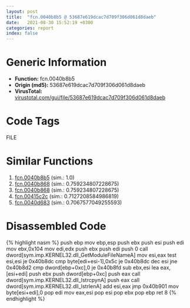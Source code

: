 ```yaml
---
layout: post
title:  "fcn.0040b8b5 @ 53687e619dcac7d709f306d061d8daeb"
date:   2021-08-30 15:52:19 +0300
categories: report
index: false
---
```


# Generic Information
- **Function:** fcn.0040b8b5
- **Origin (md5):** 53687e619dcac7d709f306d061d8daeb
- **VirusTotal:** [virustotal.com/gui/file/53687e619dcac7d709f306d061d8daeb][virustotal_ref]

# Code Tags
<span class="tag" id="FILE">FILE</span>


# Similar Functions

1. [fcn.0040b8b5][similar_1_ref] (sim.: 1.0)
2. [fcn.0040b868][similar_2_ref] (sim.: 0.759234807228675)
3. [fcn.0040b868][similar_3_ref] (sim.: 0.759234807228675)
4. [fcn.00415c2c][similar_4_ref] (sim.: 0.7127208584986819)
5. [fcn.0040d683][similar_5_ref] (sim.: 0.7067577049255593)


# Disassembled Code

{% highlight nasm %}
push ebp
mov ebp,esp
push ebx
push esi
push edi
mov ebx,0x104
mov edi,edx
push ebx
push edi
push 0
call dword[sym.imp.KERNEL32.dll_GetModuleFileNameA]
mov esi,eax
test esi,esi
je 0x40b8dc
cmp byte[edi+esi-1],0x5c
je 0x40b8dc
dec esi
jne 0x40b8d2
cmp dword[ebp+0xc],0
je 0x40b8fd
sub ebx,esi
lea eax,[esi+edi]
push ebx
push dword[ebp+0xc]
push eax
call dword[sym.imp.KERNEL32.dll_lstrcpynA]
push eax
call dword[sym.imp.KERNEL32.dll_lstrlenA]
add esi,eax
jmp 0x40b901
mov byte[esi+edi],0
pop edi
mov eax,esi
pop esi
pop ebx
pop ebp
ret 8
{% endhighlight %}


[similar_1_ref]: /report/fcn.0040b8b5@ba5ec83721de3ca10b3c9583f3b2c6a1
[similar_2_ref]: /report/fcn.0040b868@ba5ec83721de3ca10b3c9583f3b2c6a1
[similar_3_ref]: /report/fcn.0040b868@53687e619dcac7d709f306d061d8daeb
[similar_4_ref]: /report/fcn.00415c2c@9c2b894b84f59672d8be2e984066f76f
[similar_5_ref]: /report/fcn.0040d683@fbf34fa6d7da2b8e1de5133a8ca34847
[virustotal_ref]: https://www.virustotal.com/gui/file/53687e619dcac7d709f306d061d8daeb